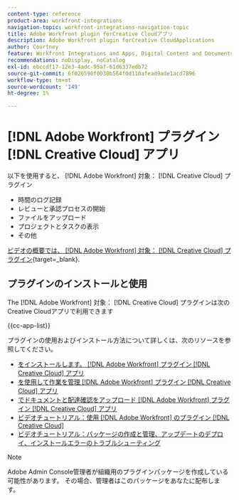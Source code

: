 ```yaml
---
content-type: reference
product-area: workfront-integrations
navigation-topic: workfront-integrations-navigation-topic
title: Adobe Workfront plugin forCreative Cloudアプリ
description: Adobe Workfront plugin forCreative CloudApplications
author: Courtney
feature: Workfront Integrations and Apps, Digital Content and Documents
recommendations: noDisplay, noCatalog
exl-id: ebccdf17-12e3-4adc-95af-61d6337edb72
source-git-commit: 6f026590f0030b564f0d110afead9ade1acd7896
workflow-type: tm+mt
source-wordcount: '149'
ht-degree: 1%

---
```



# [!DNL Adobe Workfront] プラグイン [!DNL Creative Cloud] アプリ

<!--Audited: 12/2023-->

以下を使用すると、 [!DNL Adobe Workfront] 対象： [!DNL Creative Cloud] プラグイン

* 時間のログ記録
* レビューと承認プロセスの開始
* ファイルをアップロード
* プロジェクトとタスクの表示
* その他

[ビデオの概要では、 [!DNL Adobe Workfront] 対象： [!DNL Creative Cloud] プラグイン](https://video.tv.adobe.com/v/3418801/){target=_blank}.

## プラグインのインストールと使用

The [!DNL Adobe Workfront] 対象： [!DNL Creative Cloud] プラグインは次のCreative Cloudアプリで利用できます

{{cc-app-list}}

プラグインの使用およびインストール方法について詳しくは、次のリソースを参照してください。

* [をインストールします。 [!DNL Adobe Workfront] プラグイン [!DNL Creative Cloud] アプリ](/help/quicksilver/workfront-integrations-and-apps/adobe-workfront-for-creative-cloud/wf-cc-install-toc.md)
* [を使用して作業を管理 [!DNL Adobe Workfront] プラグイン [!DNL Creative Cloud] アプリ](/help/quicksilver/workfront-integrations-and-apps/adobe-workfront-for-creative-cloud/wf-cc-manage-work-toc.md)
* [でドキュメントと配達確認をアップロード [!DNL Adobe Workfront] プラグイン [!DNL Creative Cloud] アプリ](/help/quicksilver/workfront-integrations-and-apps/adobe-workfront-for-creative-cloud/wf-cc-docs-proofs-toc.md)
* [ビデオチュートリアル：使用 [!DNL Adobe Workfront] のプラグイン [!DNL Creative Cloud]](https://experienceleague.adobe.com/docs/workfront-learn/tutorials-workfront/integrations/adobe-creative-cloud/use-adobe-workfront-extensions-for-creative-cloud.html)
* [ビデオチュートリアル：パッケージの作成と管理、アップデートのデプロイ、インストールエラーのトラブルシューティング](https://www.youtube.com/watch?v=zzvXNLIBzrc)

>[!NOTE]
>
>Adobe Admin Console管理者が組織用のプラグインパッケージを作成している可能性があります。 その場合、管理者はこのパッケージをあなたに配布します。
